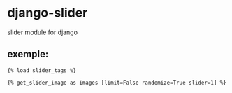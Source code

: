 django-slider
=============

slider module for django

exemple:
-------

    {% load slider_tags %}

    {% get_slider_image as images [limit=False randomize=True slider=1] %}
